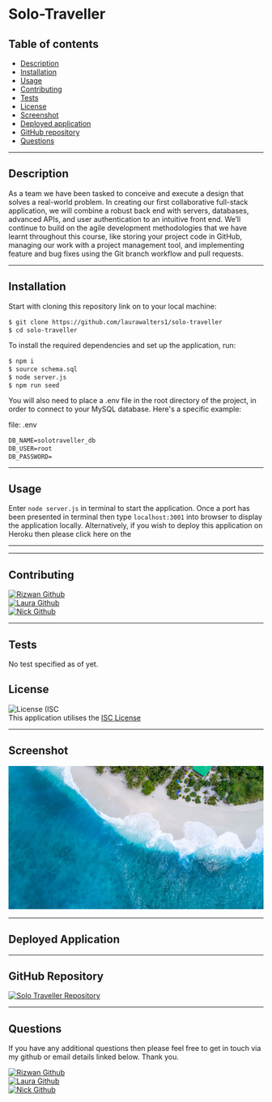 # Solo-Traveller

## Table of contents

- [Description](#description)
- [Installation](#installation)
- [Usage](#usage)
- [Contributing](#contributing)
- [Tests](#tests)
- [License](#license)
- [Screenshot](#screenshot)
- [Deployed application](#deployed-application)
- [GitHub repository](#github-repository)
- [Questions](#questions)

---

## Description

As a team we have been tasked to conceive and execute a design that solves a real-world problem. In creating our first collaborative full-stack application, we will combine a robust back end with servers, databases, advanced APIs, and user authentication to an intuitive front end. We’ll continue to build on the agile development methodologies that we have learnt throughout this course, like storing your project code in GitHub, managing our work with a project management tool, and implementing feature and bug fixes using the Git branch workflow and pull requests.

---

## Installation

Start with cloning this repository link on to your local machine:

```
$ git clone https://github.com/laurawalters1/solo-traveller
$ cd solo-traveller
```

To install the required dependencies and set up the application, run:

```
$ npm i
$ source schema.sql
$ node server.js
$ npm run seed
```

You will also need to place a .env file in the root directory of the project, in order to connect to your MySQL database. Here's a specific example:

file: .env

```
DB_NAME=solotraveller_db
DB_USER=root
DB_PASSWORD=
```

<!-- AWS_BUCKET_NAME="solo-traveller"
AWS_BUCKET_REGION="eu-west-2"
AWS_ACCESS_KEY="AKIA2VOHTEYX########"
AWS_SECRET_KEY= -->

---

## Usage

Enter `node server.js` in terminal to start the application. Once a port has been presented in terminal then type `localhost:3001` into browser to display the application locally. Alternatively, if you wish to deploy this application on Heroku then please click here on the <!-- [Heroku Link](https://github.com/laurawalters1/solo-traveller** "Heroku Link") -->

---

<!-- ## :hammer_and_wrench: Languages and Tools :

<div>
  <img src="https://github.com/devicons/devicon/blob/master/icons/java/java-original-wordmark.svg" title="Java" alt="Java" width="40" height="40"/>&nbsp;
  <img src="https://github.com/devicons/devicon/blob/master/icons/react/react-original-wordmark.svg" title="React" alt="React" width="40" height="40"/>&nbsp;
  <img src="https://github.com/devicons/devicon/blob/master/icons/spring/spring-original-wordmark.svg" title="Spring" alt="Spring" width="40" height="40"/>&nbsp;
  <img src="https://github.com/devicons/devicon/blob/master/icons/materialui/materialui-original.svg" title="Material UI" alt="Material UI" width="40" height="40"/>&nbsp;
  <img src="https://github.com/devicons/devicon/blob/master/icons/flutter/flutter-original.svg" title="Flutter" alt="Flutter" width="40" height="40"/>&nbsp;
  <img src="https://github.com/devicons/devicon/blob/master/icons/redux/redux-original.svg" title="Redux" alt="Redux " width="40" height="40"/>&nbsp;
  <img src="https://github.com/devicons/devicon/blob/master/icons/css3/css3-plain-wordmark.svg"  title="CSS3" alt="CSS" width="40" height="40"/>&nbsp;
  <img src="https://github.com/devicons/devicon/blob/master/icons/html5/html5-original.svg" title="HTML5" alt="HTML" width="40" height="40"/>&nbsp;
  <img src="https://github.com/devicons/devicon/blob/master/icons/javascript/javascript-original.svg" title="JavaScript" alt="JavaScript" width="40" height="40"/>&nbsp;
  <img src="https://github.com/devicons/devicon/blob/master/icons/firebase/firebase-plain-wordmark.svg" title="Firebase" alt="Firebase" width="40" height="40"/>&nbsp;
  <img src="https://github.com/devicons/devicon/blob/master/icons/gatsby/gatsby-original.svg" title="Gatsby"  alt="Gatsby" width="40" height="40"/>&nbsp;
  <img src="https://github.com/devicons/devicon/blob/master/icons/mysql/mysql-original-wordmark.svg" title="MySQL"  alt="MySQL" width="40" height="40"/>&nbsp;
  <img src="https://github.com/devicons/devicon/blob/master/icons/nodejs/nodejs-original-wordmark.svg" title="NodeJS" alt="NodeJS" width="40" height="40"/>&nbsp;
  <img src="https://github.com/devicons/devicon/blob/master/icons/amazonwebservices/amazonwebservices-plain-wordmark.svg" title="AWS" alt="AWS" width="40" height="40"/>&nbsp;
  <img src="https://github.com/devicons/devicon/blob/master/icons/git/git-original-wordmark.svg" title="Git" **alt="Git" width="40" height="40"/>
</div> -->

---

## Contributing

<div id="badges">
  <a href="https://github.com/riz1ash786">
    <img src="https://img.shields.io/badge/profile-RIZWAN ASHRAF-blue?style=for-the-badge&logo=GITHUB&logoColor=white" alt="Rizwan Github"/>
  </a> <br />
  <a href="https://github.com/laurawalters1">
    <img src="https://img.shields.io/badge/profile-LAURA WALTERS-red?style=for-the-badge&logo=GITHUB&logoColor=white" alt="Laura Github"/>
  </a> <br />
  <a href="https://github.com/NKC27">
    <img src="https://img.shields.io/badge/profile-NICK CLARKE-success?style=for-the-badge&logo=GITHUB&logoColor=white" alt="Nick Github"/>
  </a>
</div>

---

## Tests

No test specified as of yet.

## License

![License (ISC](https://img.shields.io/badge/License-ISC-brightgreen?style=plastic&logo=appveyor.svg) <br />
This application utilises the [ISC License](https://opensource.org/licenses/ISC "License Link")

---

## Screenshot

![my tech blog](./public/images/bg-1.jpg)

---

## Deployed Application

<!-- [Solo-Traveller Heroku Link](https://github.com/laurawalters1/solo-traveller** "Heroku Link") -->

---

## GitHub Repository

<!-- [Solo-Traveller](https://github.com/laurawalters1/solo-traveller "Repository Link") -->

<div id="badges">
  <a href="https://github.com/laurawalters1/solo-traveller">
    <img src="https://img.shields.io/badge/Repository-Solo Traveller-blue?style=for-the-badge&logo=GITHUB&logoColor=white" alt="Solo Traveller Repository"/>
  </a>
</div>

---

## Questions

If you have any additional questions then please feel free to get in touch via my github or email details linked below. Thank you.

<div id="badges">
  <a href="mailto:riz1ash786@gmail.com">
    <img src="https://img.shields.io/badge/Email-RIZWAN ASHRAF-blue?style=for-the-badge&logo=&logoColor=white" alt="Rizwan Github"/>
  </a> <br />
  <a href="mailto:riz1ash786@gmail.com">
    <img src="https://img.shields.io/badge/Email-LAURA WALTERS-red?style=for-the-badge&logo=&logoColor=white" alt="Laura Github"/>
  </a> <br />
  <a href="mailto:riz1ash786@gmail.com">
    <img src="https://img.shields.io/badge/Email-NICK CLARKE-success?style=for-the-badge&logo=&logoColor=white" alt="Nick Github"/>
  </a>
</div>

